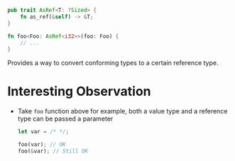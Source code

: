 ```rust
pub trait AsRef<T: ?Sized> {
    fn as_ref(&self) -> &T;
}

fn foo<Foo: AsRef<i32>>(foo: Foo) {
    // ...
}
```

Provides a way to convert conforming types to a certain reference type.

# Interesting Observation

- Take `foo` function above for example, both a value type and a reference type
  can be passed a parameter

     ```rust
     let var = /* */;

     foo(var); // OK
     foo(&var); // Still OK
     ```
